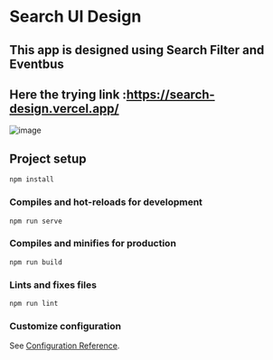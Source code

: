 # Search UI Design

## This app is designed using Search Filter and Eventbus
## Here the trying link :https://search-design.vercel.app/ 

![image](https://user-images.githubusercontent.com/35228511/186622838-746381d7-6c7c-4426-8c4e-e0b29b4b59f4.png)


## Project setup
```
npm install
```

### Compiles and hot-reloads for development
```
npm run serve
```

### Compiles and minifies for production
```
npm run build
```

### Lints and fixes files
```
npm run lint
```

### Customize configuration
See [Configuration Reference](https://cli.vuejs.org/config/).
